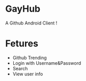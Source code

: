 # GayHub
A Github Android Client !

# Fetures
- Github Trending
- Login with Username&Password
- Search
- View user info